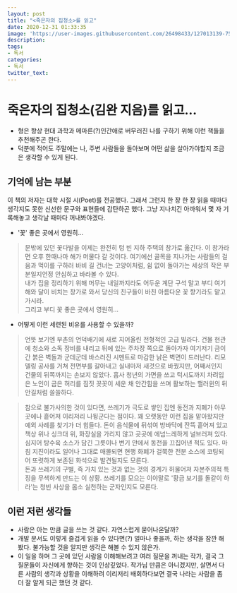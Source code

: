 ```yaml
---
layout: post
title: "<죽은자의 집청소>를 읽고"
date: 2020-12-31 01:33:35
image: 'https://user-images.githubusercontent.com/26498433/127013139-7538581d-3c5a-4f1c-9779-f11d12d90745.png'
description:
tags:
- 독서
categories:
- 독서
twitter_text:
---
```

# 죽은자의 집청소(김완 지음)를 읽고...
- 형은 항상 현대 과학과 메마른(?)인간애로 버무러진 나를 구하기 위해 이런 책들을 추천해주곤 한다.
- 덕분에 적어도 주말에는 나, 주변 사람들을 돌아보며 어떤 삶을 살아가야할지 조금은 생각할 수 있게 된다.

## 기억에 남는 부분
이 책의 저자는 대학 시절 시(Poet)를 전공했다. 그래서 그런지 한 장 한 장 읽을 때마다 생각지도 못한 신선한 문구와 표현들에 감탄하곤 했다. 그냥 지나치긴 아까워서 몇 자 기록해놓고 생각날 때마다 꺼내봐야겠다.

- '꽃' 좋은 곳에서 영원히...
> 문밖에 있던 꽃다발을 이제는 완전히 텅 빈 지하 주택의 창가로 옮긴다. 이 창가라면 오후 한때나마 해가 머물다 갈 것이다. 여기에선 골목을 지나가는 사람들의 걸음과 먹이를 구하러 바비 길 건너는 고양이처럼, 쉼 없이 돌아가는 세상의 작은 부분일지언정 안심하고 바라볼 수 있다.<br>내가 집을 정리하기 위해 머무는 내일까지라도 어두운 계단 구석 말고 부디 여기 해와 달이 비치는 창가로 와서 당신의 친구들이 바친 아름다운 꽃 향기라도 맡고 가시라.<br>그리고 부디 꽃 좋은 곳에서 영원히...

- 어떻게 이런 세련된 비유를 사용할 수 있을까?
> 언뜻 보기엔 부촌의 언덕배기에 새로 지어올린 전형적인 고급 빌라다. 건물 현관에 청소와 소독 장비를 내리고 뒤에 있는 주차장 쪽으로 돌아가자 여기저기 금이 간 붉은 벽돌과 군데군데 바스러진 시멘트로 마감한 낡은 벽면이 드러난다. 리모델링 공사를 거쳐 전면부를 갈아내고 실내마저 새것으로 바꿨지만, 어째서인지 건물의 뒤쪽까지는 손보지 않았다. 흡사 청년의 가면을 쓰고 턱시도까지 차려입은 노인이 굽은 허리를 짐짓 꼿꼿이 세운 채 안간힘을 쓰며 활보하는 핼러윈의 뒤안길처럼 쓸쓸하다.

> 참으로 불가사의한 것이 있다면, 쓰레기가 극도로 쌓인 집엔 동전과 지폐가 아무 곳에나 흩어져 이리저리 나뒹군다는 점이다. 꽤 오랫동안 이런 집을 맡아왔지만 예외 사례를 찾기가 더 힘들다. 돈이 음식물에 뒤섞여 방바닥에 잔뜩 흩어져 있고 책상 위나 싱크대 위, 화장실을 가리지 않고 곳곳에 에넘느레하게 널브러져 있다. 심지어 탕수육 소스가 담긴 그릇이나 변기 안에서 동전을 끄집어낸 적도 있다. 마침 지진이라도 일어나 그대로 매몰되면 현행 화폐가 걸쭉한 전분 소스에 코팅되어 또렷하게 보존된 화석으로 발견될지도 모른다.<br>돈과 쓰레기의 구별, 즉 가치 있는 것과 없는 것의 경계가 허물어져 자본주의적 특징을 무색하게 만드는 이 상황. 쓰레기를 모으는 이야말로 '황금 보기를 돌같이 하라'는 청빈 사상을 몸소 실천하는 군자인지도 모른다.


## 이런 저런 생각들
- 사람은 아는 만큼 글을 쓰는 것 같다. 자연스럽게 묻어나온달까?
- 개발 문서도 이렇게 즐겁게 읽을 수 있다면(?) 얼마나 좋을까, 하는 생각을 잠깐 해봤다. 불가능할 것을 알지만 생각은 해볼 수 있지 않은가.
- 이 일을 하며 그 곳에 있던 사람을 이해해보려고 여러 질문을 꺼내는 작가, 결국 그 질문들이 자신에게 향하는 것이 인상깊었다. 작가님 만큼은 아니겠지만, 살면서 다른 사람의 생각과 상황을 이해하려 이리저리 배회하다보면 결국 나라는 사람을 좀 더 잘 알게 되곤 했던 것 같다.